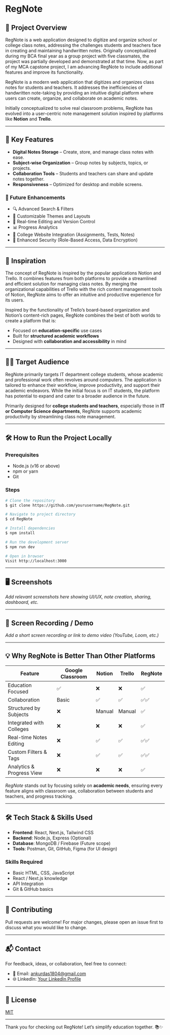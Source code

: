 # RegNote

## 📘 Project Overview
RegNote is a web application designed to digitize and organize school or college class notes, addressing the challenges students and teachers face in creating and maintaining handwritten notes. Originally conceptualized during my BCA final year as a group project with five classmates, the project was partially developed and demonstrated at that time. Now, as part of my MCA capstone project, I am advancing RegNote to include additional features and improve its functionality.

RegNote is a modern web application that digitizes and organizes class notes for students and teachers. It addresses the inefficiencies of handwritten note-taking by providing an intuitive digital platform where users can create, organize, and collaborate on academic notes. 

Initially conceptualized to solve real classroom problems, RegNote has evolved into a user-centric note management solution inspired by platforms like **Notion** and **Trello**.

---

## 🎯 Key Features
- **Digital Notes Storage** – Create, store, and manage class notes with ease.
- **Subject-wise Organization** – Group notes by subjects, topics, or projects.
- **Collaboration Tools** – Students and teachers can share and update notes together.
- **Responsiveness** – Optimized for desktop and mobile screens.

### 🚀 Future Enhancements
- 🔍 Advanced Search & Filters
- 🎨 Customizable Themes and Layouts
- 📂 Real-time Editing and Version Control
- 📊 Progress Analytics
- 🧩 College Website Integration (Assignments, Tests, Notes)
- 🔐 Enhanced Security (Role-Based Access, Data Encryption)

---

## 🧠 Inspiration
The concept of RegNote is inspired by the popular applications Notion and Trello. It combines features from both platforms to provide a streamlined and efficient solution for managing class notes. By merging the organizational capabilities of Trello with the rich content management tools of Notion, RegNote aims to offer an intuitive and productive experience for its users.

Inspired by the functionality of Trello’s board-based organization and Notion’s content-rich pages, RegNote combines the best of both worlds to create a platform that is:
- Focused on **education-specific** use cases
- Built for **structured academic workflows**
- Designed with **collaboration and accessibility** in mind

---

## 👨‍🎓 Target Audience
RegNote primarily targets IT department college students, whose academic and professional work often revolves around computers. The application is tailored to enhance their workflow, improve productivity, and support their academic endeavors. While the initial focus is on IT students, the platform has potential to expand and cater to a broader audience in the future.

Primarily designed for **college students and teachers**, especially those in **IT or Computer Science departments**, RegNote supports academic productivity by streamlining class note management.

---

## 🛠️ How to Run the Project Locally

### Prerequisites
- Node.js (v16 or above)
- npm or yarn
- Git

### Steps
```bash
# Clone the repository
$ git clone https://github.com/yourusername/RegNote.git

# Navigate to project directory
$ cd RegNote

# Install dependencies
$ npm install

# Run the development server
$ npm run dev

# Open in browser
Visit http://localhost:3000
```

---

## 🖥️ Screenshots
_Add relevant screenshots here showing UI/UX, note creation, sharing, dashboard, etc._

---

## 🎥 Screen Recording / Demo
_Add a short screen recording or link to demo video (YouTube, Loom, etc.)_

---

## 💡 Why RegNote is Better Than Other Platforms
| Feature                    | Google Classroom | Notion | Trello | RegNote |
|---------------------------|------------------|--------|--------|---------|
| Education Focused         | ✅               | ❌     | ❌     | ✅      |
| Collaboration             | Basic            | ✅     | ✅     | ✅✅    |
| Structured by Subjects    | ❌               | Manual | Manual | ✅      |
| Integrated with Colleges  | ❌               | ❌     | ❌     | ✅      |
| Real-time Notes Editing   | ❌               | ✅     | ✅     | ✅✅    |
| Custom Filters & Tags     | ❌               | ✅     | ✅     | ✅✅    |
| Analytics & Progress View | ❌               | ❌     | ❌     | ✅      |

_RegNote_ stands out by focusing solely on **academic needs**, ensuring every feature aligns with classroom use, collaboration between students and teachers, and progress tracking.

---

## 🛠️ Tech Stack & Skills Used
- **Frontend**: React, Next.js, Tailwind CSS
- **Backend**: Node.js, Express (Optional)
- **Database**: MongoDB / Firebase (Future scope)
- **Tools**: Postman, Git, GitHub, Figma (for UI design)

### Skills Required
- Basic HTML, CSS, JavaScript
- React / Next.js knowledge
- API Integration
- Git & GitHub basics

---

## 🙌 Contributing
Pull requests are welcome! For major changes, please open an issue first to discuss what you would like to change.

---

## 📬 Contact
For feedback, ideas, or collaboration, feel free to connect:
- 📧 Email: ankurdas1804@gmail.com
- 🌐 LinkedIn: [Your LinkedIn Profile]([www.linkedin.com/in/ankur-das-b71769248](https://www.linkedin.com/in/ankur-das-b71769248/))

---

## 📄 License
[MIT](LICENSE)

---

Thank you for checking out RegNote! Let’s simplify education together. 📚✨
